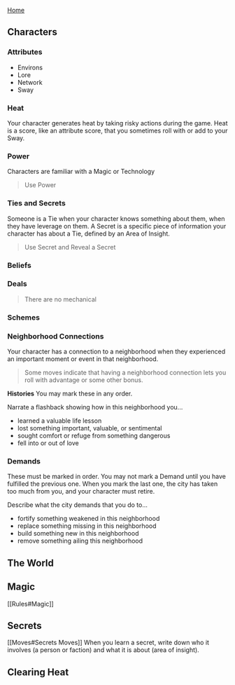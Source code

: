 [Home](index.md)

## Characters
### Attributes
- Environs
- Lore
- Network
- Sway

### Heat
Your character generates heat by taking risky actions during the game. Heat is a score, like an attribute score, that you sometimes roll with or add to your Sway.


### Power
Characters are familiar with a Magic or Technology

> Use Power

### Ties and Secrets
Someone is a Tie when your character knows something about them, when they have leverage on them. A Secret is a specific piece of information your character has about a Tie, defined by an Area of Insight.

> Use Secret and Reveal a Secret

### Beliefs

### Deals

> There are no mechanical 

### Schemes

### Neighborhood Connections
Your character has a connection to a neighborhood when they experienced an important moment or event in that neighborhood.

> Some moves indicate that having a neighborhood connection lets you roll with advantage or some other bonus.

**Histories**
You may mark these in any order.

Narrate a flashback showing how in this neighborhood you...
- learned a valuable life lesson
- lost something important, valuable, or sentimental
- sought comfort or refuge from something dangerous
- fell into or out of love

### Demands
These must be marked in order. You may not mark a Demand until you have fulfilled the previous one. When you mark the last one, the city has taken too much from you, and your character must retire.

Describe what the city demands that you do to... 
- fortify something weakened in this neighborhood
- replace something missing in this neighborhood
- build something new in this neighborhood
- remove something ailing this neighborhood


## The World

## Magic
[[Rules#Magic]]

## Secrets
[[Moves#Secrets Moves]]
When you learn a secret, write down who it involves (a person or faction) and what it is about (area of insight).


## Clearing Heat

